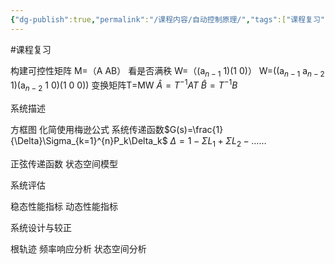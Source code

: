 ```yaml
---
{"dg-publish":true,"permalink":"/课程内容/自动控制原理/","tags":["课程复习"],"noteIcon":"","created":"2023-12-28T11:42:05.296+08:00","updated":"2023-12-28T10:47:34.000+08:00"}
---
```


#课程复习 

构建可控性矩阵
M=（A AB） 看是否满秩
W=（(a$_{n-1}$ 1)(1 0)）
W=((a$_{n-1}$ a$_{n-2}$ 1)(a$_{n-2}$ 1 0)(1 0 0))
变换矩阵T=MW
$\hat A=T^{-1}AT$ $\hat B=T^{-1}B$

系统描述

方框图
化简使用梅逊公式
系统传递函数$G(s)=\frac{1}{\Delta}\Sigma_{k=1}^{n}P_k\Delta_k$
$\Delta=1-\Sigma L_1+\Sigma L_2-……$

正弦传递函数
状态空间模型

系统评估

稳态性能指标
动态性能指标

系统设计与较正

根轨迹
频率响应分析
状态空间分析